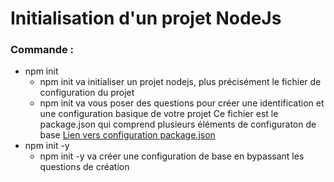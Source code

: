 # Initialisation d'un projet NodeJs

### Commande :

- npm init 
    - npm init va initialiser un projet nodejs, plus précisément le fichier de configuration du projet
    - npm init va vous poser des questions pour créer une identification et une configuration basique de votre projet
    Ce fichier est le package.json qui comprend plusieurs éléments de configuraton de base [Lien vers configuration package.json](https://github.com/npm/cli/blob/latest/docs/lib/content/configuring-npm/package-json.md#files)
- npm init -y
    - npm init -y va créer une configuration de base en bypassant les questions de création
